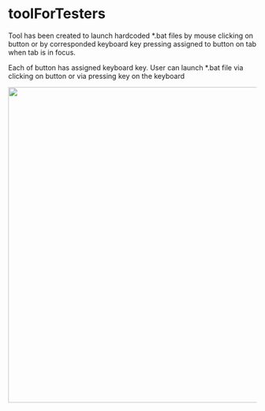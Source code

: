 # toolForTesters
Tool has been created to launch hardcoded *.bat files by mouse clicking on button or by corresponded keyboard 
key pressing assigned to button on tab when tab is in focus. 

Each of button has assigned keyboard key. User can launch *.bat file via clicking on button or via pressing key on the keyboard

<img src="https://user-images.githubusercontent.com/24611214/77800686-062da180-7080-11ea-992e-abf7d77937f5.png" width = 640>
